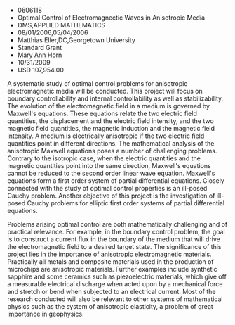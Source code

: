 
* 0606118
* Optimal Control of Electromagnectic Waves in Anisotropic Media
* DMS,APPLIED MATHEMATICS
* 08/01/2006,05/04/2006
* Matthias Eller,DC,Georgetown University
* Standard Grant
* Mary Ann Horn
* 10/31/2009
* USD 107,954.00

A systematic study of optimal control problems for anisotropic electromagnetic
media will be conducted. This project will focus on boundary controllability and
internal controllability as well as stabilizability. The evolution of the
electromagnetic field in a medium is governed by Maxwell's equations. These
equations relate the two electric field quantities, the displacement and the
electric field intensity, and the two magnetic field quantities, the magnetic
induction and the magnetic field intensity. A medium is electrically anisotropic
if the two electric field quantities point in different directions. The
mathematical analysis of the anisotropic Maxwell equations poses a number of
challenging problems. Contrary to the isotropic case, when the electric
quantities and the magnetic quantities point into the same direction, Maxwell's
equations cannot be reduced to the second order linear wave equation. Maxwell's
equations form a first order system of partial differential equations. Closely
connected with the study of optimal control properties is an ill-posed Cauchy
problem. Another objective of this project is the investigation of ill-posed
Cauchy problems for elliptic first order systems of partial differential
equations.

Problems arising optimal control are both mathematically challenging and of
practical relevance. For example, in the boundary control problem, the goal is
to construct a current flux in the boundary of the medium that will drive the
electromagnetic field to a desired target state. The significance of this
project lies in the importance of anisotropic electromagnetic materials.
Practically all metals and composite materials used in the production of
microchips are anisotropic materials. Further examples include synthetic
sapphire and some ceramics such as piezoelectric materials, which give off a
measurable electrical discharge when acted upon by a mechanical force and
stretch or bend when subjected to an electrical current. Most of the research
conducted will also be relevant to other systems of mathematical physics such as
the system of anisotropic elasticity, a problem of great importance in
geophysics.

